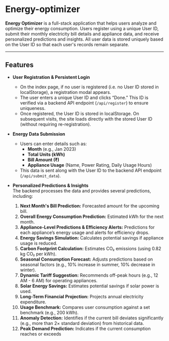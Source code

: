 # Energy-optimizer


**Energy Optimizer** is a full-stack application that helps users analyze and optimize their energy consumption. Users register using a unique User ID, submit their monthly electricity bill details and appliance data, and receive personalized predictions and insights. All user data is stored uniquely based on the User ID so that each user's records remain separate.

---

## Features

- **User Registration & Persistent Login**  
  - On the index page, if no user is registered (i.e. no User ID stored in localStorage), a registration modal appears.
  - The user enters a unique User ID and clicks “Done.” This ID is verified via a backend API endpoint (`/api/register`) to ensure uniqueness.
  - Once registered, the User ID is stored in localStorage. On subsequent visits, the site loads directly with the stored User ID (without requiring re-registration).

- **Energy Data Submission**  
  - Users can enter details such as:
    - **Month** (e.g., Jan 2023)
    - **Total Units (kWh)**
    - **Bill Amount (₹)**
    - **Appliance Usage** (Name, Power Rating, Daily Usage Hours)
  - This data is sent along with the User ID to the backend API endpoint (`/api/submit_data`).

- **Personalized Predictions & Insights**  
  The backend processes the data and provides several predictions, including:
  1. **Next Month's Bill Prediction:** Forecasted amount for the upcoming bill.
  2. **Overall Energy Consumption Prediction:** Estimated kWh for the next month.
  3. **Appliance-Level Predictions & Efficiency Alerts:** Predictions for each appliance’s energy usage and alerts for efficiency drops.
  4. **Energy Savings Simulation:** Calculates potential savings if appliance usage is reduced.
  5. **Carbon Footprint Calculation:** Estimates CO₂ emissions (using 0.82 kg CO₂ per kWh).
  6. **Seasonal Consumption Forecast:** Adjusts predictions based on seasonal factors (e.g., 10% increase in summer, 10% decrease in winter).
  7. **Dynamic Tariff Suggestion:** Recommends off-peak hours (e.g., 12 AM - 6 AM) for operating appliances.
  8. **Solar Energy Savings:** Estimates potential savings if solar power is used.
  9. **Long-Term Financial Projection:** Projects annual electricity expenditure.
  10. **Usage Benchmark:** Compares user consumption against a set benchmark (e.g., 200 kWh).
  11. **Anomaly Detection:** Identifies if the current bill deviates significantly (e.g., more than 2× standard deviation) from historical data.
  12. **Peak Demand Prediction:** Indicates if the current consumption reaches or exceeds
